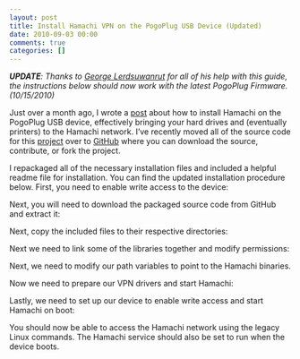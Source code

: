```yaml
---
layout: post
title: Install Hamachi VPN on the PogoPlug USB Device (Updated)
date: 2010-09-03 00:00
comments: true
categories: []
---
```

<p><em><b>UPDATE</b>: Thanks to <a target="_blank" href="http://stevejobsisadouche.com/">George Lerdsuwanrut</a> for all of his help with this guide, the instructions below should now work with the latest PogoPlug Firmware. (10/15/2010)</em></p>

<p>Just over a month ago, I wrote a <a href="http://mbmccormick.com/2010/07/install-hamachi-vpn-on-the-pogoplug-usb-device/" target="_blank">post</a> about how to install Hamachi on the PogoPlug USB device, effectively bringing your hard drives and (eventually printers) to the Hamachi network. I&rsquo;ve recently moved all of the source code for this <a href="http://github.com/mbmccormick/hamachi-pogoplug" target="_blank">project</a> over to <a href="http://github.com" target="_blank">GitHub</a> where you can download the source, contribute, or fork the project.</p>

<p>I repackaged all of the necessary installation files and included a helpful readme file for installation. You can find the updated installation procedure below. First, you need to enable write access to the device:</p>

<script src="https://gist.github.com/1273098.js"> </script>


<p>Next, you will need to download the packaged source code from GitHub and extract it:</p>

<script src="https://gist.github.com/1273099.js"> </script>


<p>Next, copy the included files to their respective directories:</p>

<script src="https://gist.github.com/1273100.js"> </script>


<p>Next we need to link some of the libraries together and modify permissions:</p>

<script src="https://gist.github.com/1273102.js"> </script>


<p>Next, we need to modify our path variables to point to the Hamachi binaries.</p>

<script src="https://gist.github.com/1273103.js"> </script>


<p>Now we need to prepare our VPN drivers and start Hamachi:</p>

<script src="https://gist.github.com/1273105.js"> </script>


<p>Lastly, we need to set up our device to enable write access and start Hamachi on boot:</p>

<script src="https://gist.github.com/1273107.js"> </script>


<p>You should now be able to access the Hamachi network using the legacy Linux commands. The Hamachi service should also be set to run when the device boots.</p>
